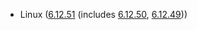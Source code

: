 - Linux ([6.12.51](https://git.kernel.org/pub/scm/linux/kernel/git/stable/linux.git/tag/?h=v6.12.51) (includes [6.12.50](https://git.kernel.org/pub/scm/linux/kernel/git/stable/linux.git/tag/?h=v6.12.50), [6.12.49](https://git.kernel.org/pub/scm/linux/kernel/git/stable/linux.git/tag/?h=v6.12.49)))
